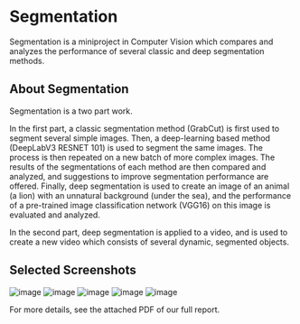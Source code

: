 # Segmentation

Segmentation is a miniproject in Computer Vision which compares and analyzes the performance of several classic and deep segmentation methods.
 
## About Segmentation

Segmentation is a two part work. 

In the first part, a classic segmentation method (GrabCut) is first used to segment several simple images. Then, a deep-learning based method (DeepLabV3 RESNET 101) is used to segment the same images. The process is then repeated on a new batch of more complex images. The results of the segmentations of each method are then compared and analyzed, and suggestions to improve segmentation performance are offered. Finally, deep segmentation is used to create an image of an animal (a lion) with an unnatural background (under the sea), and the performance of a pre-trained image classification network (VGG16) on this image is evaluated and analyzed.

In the second part, deep segmentation is applied to a video, and is used to create a new video which consists of several dynamic, segmented objects.

## Selected Screenshots

![image](https://user-images.githubusercontent.com/47844685/130358369-0451f51d-236a-47d4-ade0-fffab0c73076.png)
![image](https://user-images.githubusercontent.com/47844685/130358379-6b769bf2-159e-4695-bcc2-e3455e9fd973.png)
![image](https://user-images.githubusercontent.com/47844685/130358389-e5ea0170-f489-40d9-8816-ec4cb10d5657.png)
![image](https://user-images.githubusercontent.com/47844685/130358652-e629bbb1-67f2-474f-bc59-cbceb27f81b1.png)
![image](https://user-images.githubusercontent.com/47844685/130358528-4e21b2eb-a9bd-4084-8ee1-facbaf1b17af.png)

For more details, see the attached PDF of our full report.
